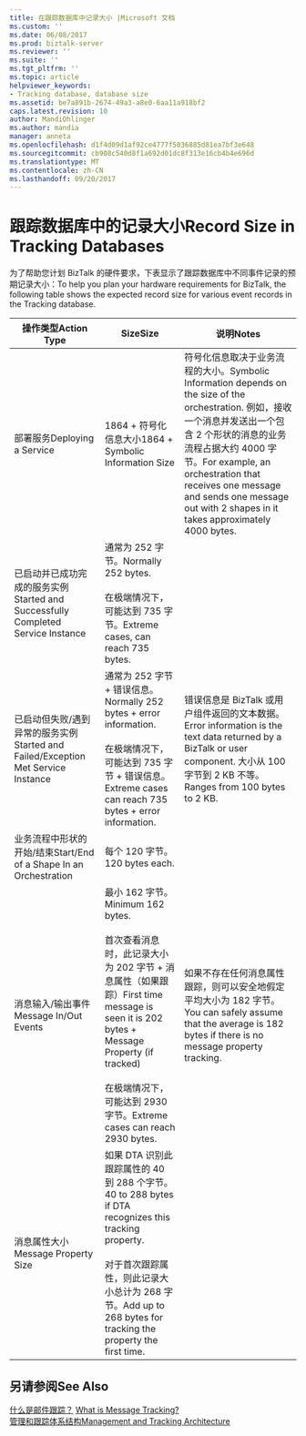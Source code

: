```yaml
---
title: 在跟踪数据库中记录大小 |Microsoft 文档
ms.custom: ''
ms.date: 06/08/2017
ms.prod: biztalk-server
ms.reviewer: ''
ms.suite: ''
ms.tgt_pltfrm: ''
ms.topic: article
helpviewer_keywords:
- Tracking database, database size
ms.assetid: be7a891b-2674-49a3-a8e0-6aa11a918bf2
caps.latest.revision: 10
author: MandiOhlinger
ms.author: mandia
manager: anneta
ms.openlocfilehash: d1f4d09d1af92ce4777f5036885d81ea7bf3e648
ms.sourcegitcommit: cb908c540d8f1a692d01dc8f313e16cb4b4e696d
ms.translationtype: MT
ms.contentlocale: zh-CN
ms.lasthandoff: 09/20/2017
---
```

# <a name="record-size-in-tracking-databases"></a><span data-ttu-id="4d320-102">跟踪数据库中的记录大小</span><span class="sxs-lookup"><span data-stu-id="4d320-102">Record Size in Tracking Databases</span></span>
<span data-ttu-id="4d320-103">为了帮助您计划 BizTalk 的硬件要求，下表显示了跟踪数据库中不同事件记录的预期记录大小：</span><span class="sxs-lookup"><span data-stu-id="4d320-103">To help you plan your hardware requirements for BizTalk, the following table shows the expected record size for various event records in the Tracking database.</span></span>  
  
|<span data-ttu-id="4d320-104">操作类型</span><span class="sxs-lookup"><span data-stu-id="4d320-104">Action Type</span></span>|<span data-ttu-id="4d320-105">Size</span><span class="sxs-lookup"><span data-stu-id="4d320-105">Size</span></span>|<span data-ttu-id="4d320-106">说明</span><span class="sxs-lookup"><span data-stu-id="4d320-106">Notes</span></span>|  
|-----------------|----------|-----------|  
|<span data-ttu-id="4d320-107">部署服务</span><span class="sxs-lookup"><span data-stu-id="4d320-107">Deploying a Service</span></span>|<span data-ttu-id="4d320-108">1864 + 符号化信息大小</span><span class="sxs-lookup"><span data-stu-id="4d320-108">1864 + Symbolic Information Size</span></span>|<span data-ttu-id="4d320-109">符号化信息取决于业务流程的大小。</span><span class="sxs-lookup"><span data-stu-id="4d320-109">Symbolic Information depends on the size of the orchestration.</span></span> <span data-ttu-id="4d320-110">例如，接收一个消息并发送出一个包含 2 个形状的消息的业务流程占据大约 4000 字节。</span><span class="sxs-lookup"><span data-stu-id="4d320-110">For example, an orchestration that receives one message and sends one message out with 2 shapes in it takes approximately 4000 bytes.</span></span>|  
|<span data-ttu-id="4d320-111">已启动并已成功完成的服务实例</span><span class="sxs-lookup"><span data-stu-id="4d320-111">Started and Successfully Completed Service Instance</span></span>|<span data-ttu-id="4d320-112">通常为 252 字节。</span><span class="sxs-lookup"><span data-stu-id="4d320-112">Normally 252 bytes.</span></span><br /><br /> <span data-ttu-id="4d320-113">在极端情况下，可能达到 735 字节。</span><span class="sxs-lookup"><span data-stu-id="4d320-113">Extreme cases, can reach 735 bytes.</span></span>||  
|<span data-ttu-id="4d320-114">已启动但失败/遇到异常的服务实例</span><span class="sxs-lookup"><span data-stu-id="4d320-114">Started and Failed/Exception Met Service Instance</span></span>|<span data-ttu-id="4d320-115">通常为 252 字节 + 错误信息。</span><span class="sxs-lookup"><span data-stu-id="4d320-115">Normally 252 bytes + error information.</span></span><br /><br /> <span data-ttu-id="4d320-116">在极端情况下，可能达到 735 字节 + 错误信息。</span><span class="sxs-lookup"><span data-stu-id="4d320-116">Extreme cases can reach 735 bytes + error information.</span></span>|<span data-ttu-id="4d320-117">错误信息是 BizTalk 或用户组件返回的文本数据。</span><span class="sxs-lookup"><span data-stu-id="4d320-117">Error information is the text data returned by a BizTalk or user component.</span></span> <span data-ttu-id="4d320-118">大小从 100 字节到 2 KB 不等。</span><span class="sxs-lookup"><span data-stu-id="4d320-118">Ranges from 100 bytes to 2 KB.</span></span>|  
|<span data-ttu-id="4d320-119">业务流程中形状的开始/结束</span><span class="sxs-lookup"><span data-stu-id="4d320-119">Start/End of a Shape In an Orchestration</span></span>|<span data-ttu-id="4d320-120">每个 120 字节。</span><span class="sxs-lookup"><span data-stu-id="4d320-120">120 bytes each.</span></span>||  
|<span data-ttu-id="4d320-121">消息输入/输出事件</span><span class="sxs-lookup"><span data-stu-id="4d320-121">Message In/Out Events</span></span>|<span data-ttu-id="4d320-122">最小 162 字节。</span><span class="sxs-lookup"><span data-stu-id="4d320-122">Minimum 162 bytes.</span></span><br /><br /> <span data-ttu-id="4d320-123">首次查看消息时，此记录大小为 202 字节 + 消息属性（如果跟踪）</span><span class="sxs-lookup"><span data-stu-id="4d320-123">First time message is seen it is 202 bytes + Message Property (if tracked)</span></span><br /><br /> <span data-ttu-id="4d320-124">在极端情况下，可能达到 2930 字节。</span><span class="sxs-lookup"><span data-stu-id="4d320-124">Extreme cases can reach 2930 bytes.</span></span>|<span data-ttu-id="4d320-125">如果不存在任何消息属性跟踪，则可以安全地假定平均大小为 182 字节。</span><span class="sxs-lookup"><span data-stu-id="4d320-125">You can safely assume that the average is 182 bytes if there is no message property tracking.</span></span>|  
|<span data-ttu-id="4d320-126">消息属性大小</span><span class="sxs-lookup"><span data-stu-id="4d320-126">Message Property Size</span></span>|<span data-ttu-id="4d320-127">如果 DTA 识别此跟踪属性的 40 到 288 个字节。</span><span class="sxs-lookup"><span data-stu-id="4d320-127">40 to 288 bytes if DTA recognizes this tracking property.</span></span><br /><br /> <span data-ttu-id="4d320-128">对于首次跟踪属性，则此记录大小总计为 268 字节。</span><span class="sxs-lookup"><span data-stu-id="4d320-128">Add up to 268 bytes for tracking the property the first time.</span></span>||  
  
## <a name="see-also"></a><span data-ttu-id="4d320-129">另请参阅</span><span class="sxs-lookup"><span data-stu-id="4d320-129">See Also</span></span>  
 <span data-ttu-id="4d320-130">[什么是邮件跟踪？](../core/what-is-message-tracking.md) </span><span class="sxs-lookup"><span data-stu-id="4d320-130">[What is Message Tracking?](../core/what-is-message-tracking.md) </span></span>  
 [<span data-ttu-id="4d320-131">管理和跟踪体系结构</span><span class="sxs-lookup"><span data-stu-id="4d320-131">Management and Tracking Architecture</span></span>](../core/management-and-tracking-architecture.md)